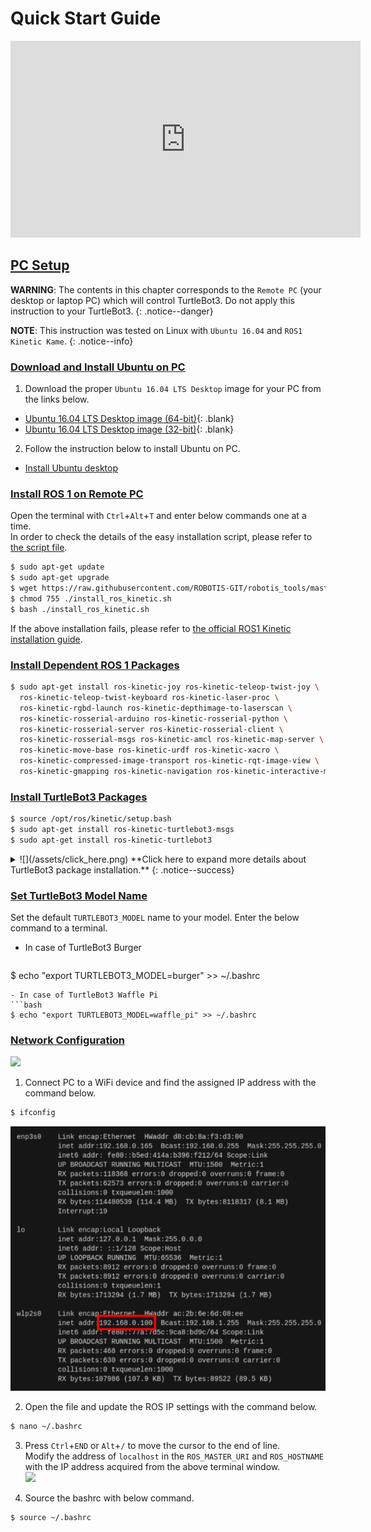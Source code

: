 
# Quick Start Guide

<iframe width="560" height="315" src="https://www.youtube.com/embed/ji2kQXgCjeM" frameborder="0" allow="accelerometer; autoplay; clipboard-write; encrypted-media; gyroscope; picture-in-picture" allowfullscreen></iframe>

## [PC Setup](#pc-setup)

**WARNING**: The contents in this chapter corresponds to the `Remote PC` (your desktop or laptop PC) which will control TurtleBot3. Do not apply this instruction to your TurtleBot3.
{: .notice--danger}

**NOTE**: This instruction was tested on Linux with `Ubuntu 16.04` and `ROS1 Kinetic Kame`.
{: .notice--info}

### [Download and Install Ubuntu on PC](#download-and-install-ubuntu-on-pc)

1. Download the proper `Ubuntu 16.04 LTS Desktop` image for your PC from the links below.
  - [Ubuntu 16.04 LTS Desktop image (64-bit)](https://releases.ubuntu.com/16.04.7/ubuntu-16.04.7-desktop-amd64.iso){: .blank}
  - [Ubuntu 16.04 LTS Desktop image (32-bit)](https://releases.ubuntu.com/16.04.7/ubuntu-16.04.6-desktop-i386.iso){: .blank}

2. Follow the instruction below to install Ubuntu on PC.
  - [Install Ubuntu desktop](https://ubuntu.com/tutorials/install-ubuntu-desktop#1-overview)

### [Install ROS 1 on Remote PC](#install-ros-1-on-remote-pc)

Open the terminal with `Ctrl`+`Alt`+`T` and enter below commands one at a time.  
In order to check the details of the easy installation script, please refer to [the script file](https://raw.githubusercontent.com/ROBOTIS-GIT/robotis_tools/master/install_ros_kinetic.sh).  
```bash
$ sudo apt-get update
$ sudo apt-get upgrade
$ wget https://raw.githubusercontent.com/ROBOTIS-GIT/robotis_tools/master/install_ros_kinetic.sh
$ chmod 755 ./install_ros_kinetic.sh 
$ bash ./install_ros_kinetic.sh
```

If the above installation fails, please refer to [the official ROS1 Kinetic installation guide](http://wiki.ros.org/kinetic/Installation/Ubuntu).

### [Install Dependent ROS 1 Packages](#install-dependent-ros-1-packages)

```bash
$ sudo apt-get install ros-kinetic-joy ros-kinetic-teleop-twist-joy \
  ros-kinetic-teleop-twist-keyboard ros-kinetic-laser-proc \
  ros-kinetic-rgbd-launch ros-kinetic-depthimage-to-laserscan \
  ros-kinetic-rosserial-arduino ros-kinetic-rosserial-python \
  ros-kinetic-rosserial-server ros-kinetic-rosserial-client \
  ros-kinetic-rosserial-msgs ros-kinetic-amcl ros-kinetic-map-server \
  ros-kinetic-move-base ros-kinetic-urdf ros-kinetic-xacro \
  ros-kinetic-compressed-image-transport ros-kinetic-rqt-image-view \
  ros-kinetic-gmapping ros-kinetic-navigation ros-kinetic-interactive-markers
```

### [Install TurtleBot3 Packages](#install-turtlebot3-packages)

```bash
$ source /opt/ros/kinetic/setup.bash
$ sudo apt-get install ros-kinetic-turtlebot3-msgs
$ sudo apt-get install ros-kinetic-turtlebot3
```

<details>
<summary id="summary_for_foreins" style="outline: inherit;">
![](/assets/click_here.png) **Click here to expand more details about TurtleBot3 package installation.**
{: .notice--success}
</summary>
In case you need to download the source codes and build them, please use the commands below.  
Make sure to remove the identical packages to avoid redundancy.  
```bash
$ sudo apt-get remove ros-kinetic-turtlebot3-msgs
$ sudo apt-get remove ros-kinetic-turtlebot3
$ mkdir -p ~/catkin_ws/src
$ cd ~/catkin_ws/src/
$ git clone -b kinetic-devel https://github.com/ROBOTIS-GIT/turtlebot3_msgs.git
$ git clone -b kinetic-devel https://github.com/ROBOTIS-GIT/turtlebot3.git
$ cd ~/catkin_ws && catkin_make
$ echo "source ~/catkin_ws/devel/setup.bash" >> ~/.bashrc
```
</details>

### [Set TurtleBot3 Model Name](#set-turtlebot3-model-name)
Set the default `TURTLEBOT3_MODEL` name to your model. Enter the below command to a terminal.  
- In case of TurtleBot3 Burger
  ```bash
$ echo "export TURTLEBOT3_MODEL=burger" >> ~/.bashrc
  ```
- In case of TurtleBot3 Waffle Pi
  ```bash
$ echo "export TURTLEBOT3_MODEL=waffle_pi" >> ~/.bashrc
  ```

### [Network Configuration](#network-configuration)

![](/assets/images/platform/turtlebot3/software/network_configuration.png)

1. Connect PC to a WiFi device and find the assigned IP address with the command below.  
  ```bash
$ ifconfig
  ```  
  ![](/assets/images/platform/turtlebot3/software/network_configuration2.png)

2. Open the file and update the ROS IP settings with the command below.  
  ```bash
$ nano ~/.bashrc
  ```

3. Press `Ctrl`+`END` or `Alt`+`/` to move the cursor to the end of line.  
  Modify the address of `localhost` in the `ROS_MASTER_URI` and `ROS_HOSTNAME` with the IP address acquired from the above terminal window.  
  ![](/assets/images/platform/turtlebot3/software/network_configuration3.png)

4. Source the bashrc with below command.  
  ```bash
$ source ~/.bashrc
  ```
